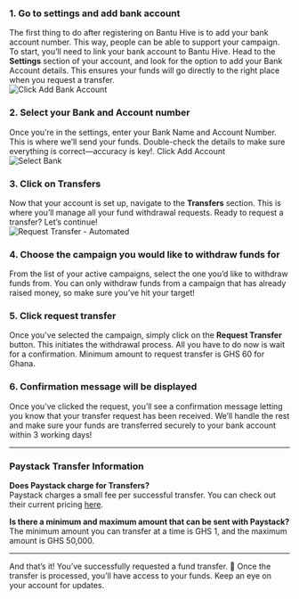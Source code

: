 ### 1. Go to settings and add bank account

The first thing to do after registering on Bantu Hive is to add your bank account number. This way, people can be able to support your campaign. To start, you’ll need to link your bank account to Bantu Hive. Head to the **Settings** section of your account, and look for the option to add your Bank Account details. This ensures your funds will go directly to the right place when you request a transfer.  
![Click Add Bank Account](/guides/bankaccount.png#markdown-bankaccount)

### 2. Select your Bank and Account number

Once you’re in the settings, enter your Bank Name and Account Number. This is where we’ll send your funds. Double-check the details to make sure everything is correct—accuracy is key!. Click Add Account  
![Select Bank](/guides/selectbank.png#markdown-selectbank)

### 3. Click on Transfers

Now that your account is set up, navigate to the **Transfers** section. This is where you’ll manage all your fund withdrawal requests. Ready to request a transfer? Let’s continue!  
![Request Transfer - Automated](/guides/Transferspage.png#markdown-transferspage)

### 4. Choose the campaign you would like to withdraw funds for

From the list of your active campaigns, select the one you’d like to withdraw funds from. You can only withdraw funds from a campaign that has already raised money, so make sure you’ve hit your target!

### 5. Click request transfer

Once you've selected the campaign, simply click on the **Request Transfer** button. This initiates the withdrawal process. All you have to do now is wait for a confirmation. Minimum amount to request transfer is GHS 60 for Ghana.

### 6. Confirmation message will be displayed

Once you’ve clicked the request, you’ll see a confirmation message letting you know that your transfer request has been received. We’ll handle the rest and make sure your funds are transferred securely to your bank account within 3 working days!

---

### Paystack Transfer Information

**Does Paystack charge for Transfers?**  
Paystack charges a small fee per successful transfer. You can check out their current pricing [here](https://support2.paystack.com/hc/en-us/articles/360012276559-Transfers#:~:text=50%20per%20transfer-,Transfers%20Pricing,-Important%20to%20Note).

**Is there a minimum and maximum amount that can be sent with Paystack?**  
The minimum amount you can transfer at a time is GHS 1, and the maximum amount is GHS 50,000.

---

And that’s it! You’ve successfully requested a fund transfer. 💸 Once the transfer is processed, you’ll have access to your funds. Keep an eye on your account for updates.
